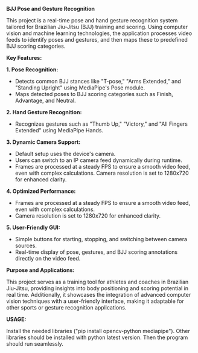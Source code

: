 **BJJ Pose and Gesture Recognition**

This project is a real-time pose and hand gesture recognition system tailored for Brazilian Jiu-Jitsu (BJJ) training and scoring. Using computer vision and machine learning technologies, the application processes video feeds to identify poses and gestures, and then maps these to predefined BJJ scoring categories.

**Key Features:**

**1. Pose Recognition:**

- Detects common BJJ stances like "T-pose," "Arms Extended," and "Standing Upright" using MediaPipe's Pose module.
- Maps detected poses to BJJ scoring categories such as Finish, Advantage, and Neutral.
  
**2. Hand Gesture Recognition:**

- Recognizes gestures such as "Thumb Up," "Victory," and "All Fingers Extended" using MediaPipe Hands.
  
**3. Dynamic Camera Support:**

- Default setup uses the device's camera.
- Users can switch to an IP camera feed dynamically during runtime.
- Frames are processed at a steady FPS to ensure a smooth video feed, even with complex calculations. Camera resolution is set to 1280x720 for enhanced clarity.

**4. Optimized Performance:**

- Frames are processed at a steady FPS to ensure a smooth video feed, even with complex calculations.
- Camera resolution is set to 1280x720 for enhanced clarity.

**5. User-Friendly GUI:**

- Simple buttons for starting, stopping, and switching between camera sources.
- Real-time display of pose, gestures, and BJJ scoring annotations directly on the video feed.

**Purpose and Applications:**

This project serves as a training tool for athletes and coaches in Brazilian Jiu-Jitsu, providing insights into body positioning and scoring potential in real time. Additionally, it showcases the integration of advanced computer vision techniques with a user-friendly interface, making it adaptable for other sports or gesture recognition applications.

**USAGE:**

Install the needed libraries ("pip install opencv-python mediapipe"). Other libraries should be installed with python latest version. Then the program should run seamlessly.

